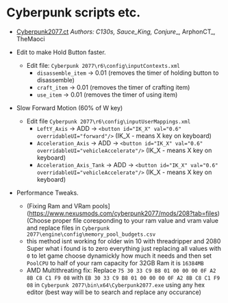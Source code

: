 # Cyberpunk scripts etc.
  
  
- [Cyberpunk2077.ct](https://github.com/themaoci/Cyberpunk2077/blob/main/Cyberpunk2077.ct)
_Authors: C130s, Sauce_King, Conjure__, ArphonCT_, TheMaoci  

- Edit to make Hold Button faster.  
  - Edit file: `Cyberpunk 2077\r6\config\inputContexts.xml`  
    - `disassemble_item` -> 0.01 (removes the timer of holding button to disassemble)
    - `craft_item` -> 0.01 (removes the timer of crafting item)
    - `use_item` -> 0.01 (removes the timer of using item)

- Slow Forward Motion (60% of W key)
  - Edit file `Cyberpunk 2077\r6\config\inputUserMappings.xml`
    - `LeftY_Axis` -> ADD -> `<button id="IK_X" val="0.6" overridableUI="forward"/>` (IK_X - means X key on keyboard)
    - `Acceleration_Axis` -> ADD -> `<button id="IK_X" val="0.6" overridableUI="vehicleAccelerate"/>` (IK_X - means X key on keyboard)
    - `Acceleration_Axis_Tank` -> ADD -> `<button id="IK_X" val="0.6" overridableUI="vehicleAccelerate"/>` (IK_X - means X key on keyboard)

- Performance Tweaks.
  - (Fixing Ram and VRam pools](https://www.nexusmods.com/cyberpunk2077/mods/208?tab=files) (Choose proper file coresponding to your ram value and vram value and replace files in `Cyberpunk 2077\engine\config\memory_pool_budgets.csv`
  - this method isnt working for older win 10 with threadripper and 2080 Super what i found is to zero everything just replacing all values with `0` to let game choose dynamickly how much it needs and then set `PoolCPU` to half of your ram capacity for 32GB Ram it is `16384MB`
  - AMD Multithreating fix: 
    Replace `75 30 33 C9 B8 01 00 00 00 0F A2 8B C8 C1 F9 08` with `EB 30 33 C9 B8 01 00 00 00 0F A2 8B C8 C1 F9 08` in `Cyberpunk 2077\bin\x64\Cyberpunk2077.exe` using any hex editor (best way will be to search and replace any occurance)
